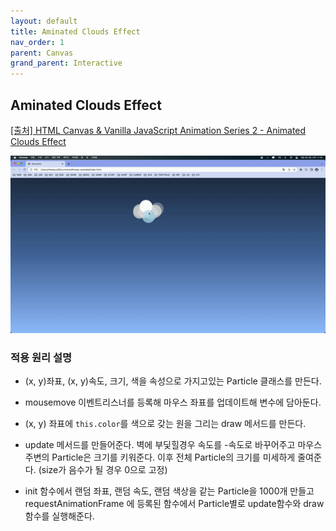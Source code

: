 ```yaml
---
layout: default
title: Aminated Clouds Effect
nav_order: 1
parent: Canvas
grand_parent: Interactive
---
```


## Aminated Clouds Effect

[[출처] HTML Canvas & Vanilla JavaScript Animation Series 2 - Animated Clouds Effect](https://youtu.be/hF-QBhDG-wE)

![result](./img/01/01.gif)

### 적용 원리 설명

- (x, y)좌표, (x, y)속도, 크기, 색을 속성으로 가지고있는 Particle 클래스를 만든다.

- mousemove 이벤트리스너를 등록해 마우스 좌표를 업데이트해 변수에 담아둔다.

- (x, y) 좌표에 `this.color`를 색으로 갖는 원을 그리는 draw 메서드를 만든다.

- update 메서드를 만들어준다. 벽에 부딫힐경우 속도를 -속도로 바꾸어주고 마우스 주변의 Particle은 크기를 키워준다. 이후 전체 Particle의 크기를 미세하게 줄여준다. (size가 음수가 될 경우 0으로 고정)

- init 함수에서 랜덤 좌표, 랜덤 속도, 랜덤 색상을 같는 Particle을 1000개 만들고 requestAnimationFrame 에 등록된 함수에서 Particle별로 update함수와 draw함수를 실행해준다.
